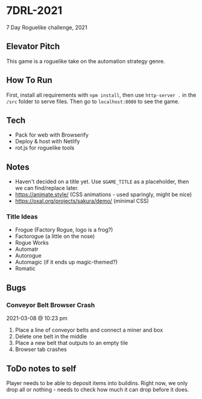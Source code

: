 # 7DRL-2021
7 Day Roguelike challenge, 2021

## Elevator Pitch
This game is a roguelike take on the automation strategy genre.

## How To Run

First, install all requirements with `npm install`, then use `http-server .` in the `/src` folder to serve files. Then go to `localhost:8080` to see the game.

## Tech
- Pack for web with Browserify
- Deploy & host with Netlify
- rot.js for roguelike tools

## Notes

- Haven't decided on a title yet. Use `$GAME_TITLE` as a placeholder, then we can find/replace later.
- https://animate.style/ (CSS animations - used sparingly, might be nice)
- https://oxal.org/projects/sakura/demo/ (minimal CSS)

### Title Ideas

- Frogue (Factory Rogue, logo is a frog?)
- Factorogue (a little on the nose)
- Rogue Works
- Automatr
- Autorogue
- Automagic (if it ends up magic-themed?)
- Romatic

## Bugs

### Conveyor Belt Browser Crash
2021-03-08 @ 10:23 pm
1. Place a line of conveyor belts and connect a miner and box
2. Delete one belt in the middle
3. Place a new belt that outputs to an empty tile
4. Browser tab crashes

## ToDo notes to self

Player needs to be able to deposit items into buildins. Right now, we only drop all or nothing - needs to check how much it can drop before it does.